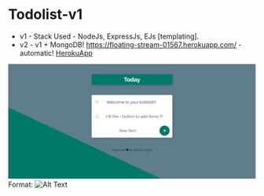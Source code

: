 # Todolist-v1


* v1 - Stack Used - NodeJs, ExpressJs, EJs [templating].
* v2 - v1 + MongoDB!
https://floating-stream-01567.herokuapp.com/ - automatic!
[HerokuApp](https://floating-stream-01567.herokuapp.com/)

![GitHub Logo](/images/logo.PNG)
Format: ![Alt Text](TodoList)
